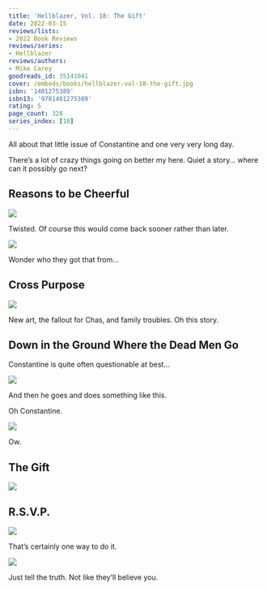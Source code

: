 ```yaml
---
title: 'Hellblazer, Vol. 18: The Gift'
date: 2022-03-15
reviews/lists:
- 2022 Book Reviews
reviews/series:
- Hellblazer
reviews/authors:
- Mike Carey
goodreads_id: 35141041
cover: /embeds/books/hellblazer-vol-18-the-gift.jpg
isbn: '1401275389'
isbn13: '9781401275389'
rating: 5
page_count: 328
series_index: [18]
---
```

All about that little issue of Constantine and one very very long day. 

There’s a lot of crazy things going on better my here. Quiet a story… where can it possibly go next?

<!--more-->

## Reasons to be Cheerful

![](/embeds/books/attachments/hellblazer-18-160bfb.png)

Twisted. Of course this would come back sooner rather than later. 

![](/embeds/books/attachments/hellblazer-18-7de297.png)

Wonder who they got that from…

## Cross Purpose

![](/embeds/books/attachments/hellblazer-18-54f493.png)

New art, the fallout for Chas, and family troubles. Oh this story. 

## Down in the Ground Where the Dead Men Go
Constantine is quite often questionable at best…

![](/embeds/books/attachments/hellblazer-18-926732.png)

And then he goes and does something like this. 

Oh Constantine. 

![](/embeds/books/attachments/hellblazer-18-90e901.png)

Ow. 

## The Gift

![](/embeds/books/attachments/hellblazer-18-ca9853.png)

## R.S.V.P. 
![](/embeds/books/attachments/hellblazer-18-884a4b.png)

That’s certainly one way to do it. 

![](/embeds/books/attachments/hellblazer-18-db639b.png)

Just tell the truth. Not like they’ll believe you.